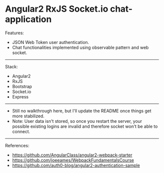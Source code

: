 # Angular2 RxJS Socket.io chat-application

Features:
- JSON Web Token user authentication.
- Chat functionalities implemented using observable pattern and web socket.
------------------------------------------------------------------------------
Stack:
- Angular2
- RxJS
- Bootstrap
- Socket.io
- Express
------------------------------------------------------------------------------
- Still no walkthrough here, but I'll update the README once things get more stabilized.
- Note: User data isn't stored, so once you restart the server, your possible existing logins are invalid and therefore socket won't be able to connect.
------------------------------------------------------------------------------
References:
- https://github.com/AngularClass/angular2-webpack-starter
- https://github.com/joeeames/WebpackFundamentalsCourse
- https://github.com/auth0-blog/angular2-authentication-sample
